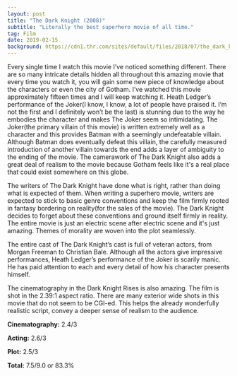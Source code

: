 ```yaml
---
layout: post
title: "The Dark Knight (2008)"
subtitle: "Literally the best superhero movie of all time."
tag: Film
date: 2019-02-15
background: https://cdn1.thr.com/sites/default/files/2018/07/the_dark_knight_-_h_-_2018.jpg
---
```

Every single time I watch this movie I’ve noticed something different. There are so many intricate details hidden all throughout this amazing movie that every time you watch it, you will gain some new piece of knowledge about the characters or even the city of Gotham. I’ve watched this movie approximately fifteen times and I will keep watching it. Heath Ledger’s performance of the Joker(I know, I know, a lot of people have praised it. I’m not the first and I definitely won’t be the last) is stunning due to the way he embodies the character and makes The Joker seem so intimidating. The Joker(the primary villain of this movie) is written extremely well as a character and this provides Batman with a seemingly undefeatable villain. Although Batman does eventually defeat this villain, the carefully measured introduction of another villain towards the end adds a layer of ambiguity to the ending of the movie. The camerawork of The Dark Knight also adds a great deal of realism to the movie because Gotham feels like it's a real place that could exist somewhere on this globe.

The writers of The Dark Knight have done what is right, rather than doing what is expected of them. When writing a superhero movie, writers are expected to stick to basic genre conventions and keep the film firmly rooted in fantasy bordering on reality(for the sales of the movie). The Dark Knight decides to forget about these conventions and ground itself firmly in reality. The entire movie is just an electric scene after electric scene and it's just amazing. Themes of morality are woven into the plot seamlessly.

The entire cast of The Dark Knight’s cast is full of veteran actors, from Morgan Freeman to Christian Bale. Although all the actors give impressive performances, Heath Ledger’s performance of the Joker is scarily manic. He has paid attention to each and every detail of how his character presents himself.

The cinematography in the Dark Knight Rises is also amazing. The film is shot in the 2.39:1 aspect ratio. There are many exterior wide shots in this movie that do not seem to be CGI-ed. This helps the already wonderfully realistic script, convey a deeper sense of realism to the audience.  

**Cinematography:** 2.4/3

**Acting:** 2.6/3

**Plot:** 2.5/3

**Total:** 7.5/9.0 or 83.3%